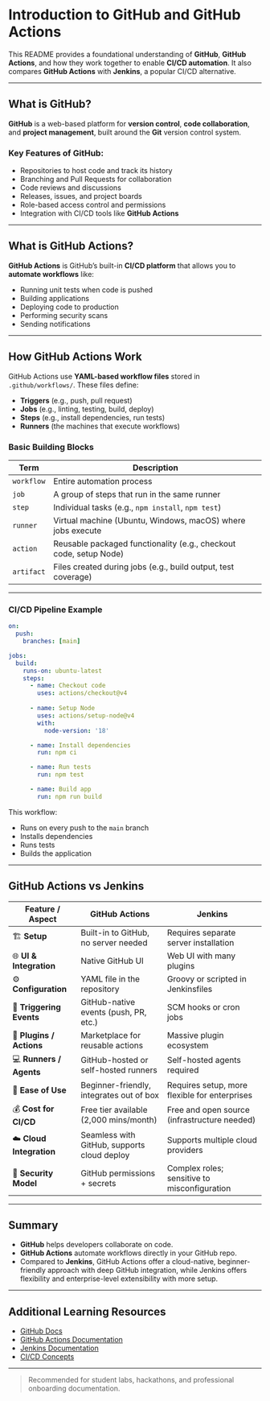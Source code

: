 # Introduction to GitHub and GitHub Actions

This README provides a foundational understanding of **GitHub**, **GitHub Actions**, and how they work together to enable **CI/CD automation**. It also compares **GitHub Actions** with **Jenkins**, a popular CI/CD alternative.

---

## What is GitHub?

**GitHub** is a web-based platform for **version control**, **code collaboration**, and **project management**, built around the **Git** version control system.

### Key Features of GitHub:

* Repositories to host code and track its history
* Branching and Pull Requests for collaboration
* Code reviews and discussions
* Releases, issues, and project boards
* Role-based access control and permissions
* Integration with CI/CD tools like **GitHub Actions**

---

## What is GitHub Actions?

**GitHub Actions** is GitHub’s built-in **CI/CD platform** that allows you to **automate workflows** like:

* Running unit tests when code is pushed
* Building applications
* Deploying code to production
* Performing security scans
* Sending notifications

---

## How GitHub Actions Work

GitHub Actions use **YAML-based workflow files** stored in `.github/workflows/`. These files define:

* **Triggers** (e.g., push, pull request)
* **Jobs** (e.g., linting, testing, build, deploy)
* **Steps** (e.g., install dependencies, run tests)
* **Runners** (the machines that execute workflows)

### Basic Building Blocks

| Term       | Description                                                       |
| ---------- | ----------------------------------------------------------------- |
| `workflow` | Entire automation process                                         |
| `job`      | A group of steps that run in the same runner                      |
| `step`     | Individual tasks (e.g., `npm install`, `npm test`)                |
| `runner`   | Virtual machine (Ubuntu, Windows, macOS) where jobs execute       |
| `action`   | Reusable packaged functionality (e.g., checkout code, setup Node) |
| `artifact` | Files created during jobs (e.g., build output, test coverage)     |

---

### CI/CD Pipeline Example

```yaml
on:
  push:
    branches: [main]

jobs:
  build:
    runs-on: ubuntu-latest
    steps:
      - name: Checkout code
        uses: actions/checkout@v4
      
      - name: Setup Node
        uses: actions/setup-node@v4
        with:
          node-version: '18'

      - name: Install dependencies
        run: npm ci

      - name: Run tests
        run: npm test

      - name: Build app
        run: npm run build
```

This workflow:

* Runs on every push to the `main` branch
* Installs dependencies
* Runs tests
* Builds the application

---

## GitHub Actions vs Jenkins

| Feature / Aspect         | GitHub Actions                              | Jenkins                                       |
| ------------------------ | ------------------------------------------- | --------------------------------------------- |
| 🏗️ **Setup**            | Built-in to GitHub, no server needed        | Requires separate server installation         |
| 🌐 **UI & Integration**  | Native GitHub UI                            | Web UI with many plugins                      |
| ⚙️ **Configuration**     | YAML file in the repository                 | Groovy or scripted in Jenkinsfiles            |
| 🔄 **Triggering Events** | GitHub-native events (push, PR, etc.)       | SCM hooks or cron jobs                        |
| 🔌 **Plugins / Actions** | Marketplace for reusable actions            | Massive plugin ecosystem                      |
| 💻 **Runners / Agents**  | GitHub-hosted or self-hosted runners        | Self-hosted agents required                   |
| 🚀 **Ease of Use**       | Beginner-friendly, integrates out of box    | Requires setup, more flexible for enterprises |
| 💰 **Cost for CI/CD**    | Free tier available (2,000 mins/month)      | Free and open source (infrastructure needed)  |
| ☁️ **Cloud Integration** | Seamless with GitHub, supports cloud deploy | Supports multiple cloud providers             |
| 🔐 **Security Model**    | GitHub permissions + secrets                | Complex roles; sensitive to misconfiguration  |

---

## Summary

* **GitHub** helps developers collaborate on code.
* **GitHub Actions** automate workflows directly in your GitHub repo.
* Compared to **Jenkins**, GitHub Actions offer a cloud-native, beginner-friendly approach with deep GitHub integration, while Jenkins offers flexibility and enterprise-level extensibility with more setup.

---

## Additional Learning Resources

* [GitHub Docs](https://docs.github.com/en)
* [GitHub Actions Documentation](https://docs.github.com/en/actions)
* [Jenkins Documentation](https://www.jenkins.io/doc/)
* [CI/CD Concepts](https://www.redhat.com/en/topics/devops/what-is-ci-cd)

---

> Recommended for student labs, hackathons, and professional onboarding documentation.
